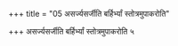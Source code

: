 +++
title = "05 असर्ज्यसर्जीति बर्हिर्भ्यां स्तोत्रमुपाकरोति"

+++
असर्ज्यसर्जीति बर्हिर्भ्यां स्तोत्रमुपाकरोति ५